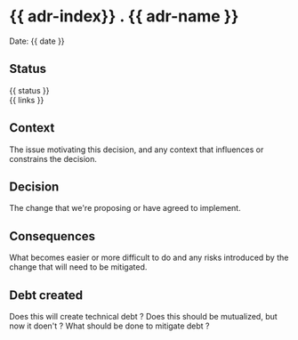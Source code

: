 # {{ adr-index}} . {{ adr-name }}

Date: {{ date }}

## Status

{{ status }}  
{{ links }}

## Context

The issue motivating this decision, and any context that influences or constrains the decision.

## Decision

The change that we're proposing or have agreed to implement.

## Consequences

What becomes easier or more difficult to do and any risks introduced by the change that will need to be mitigated.

## Debt created

Does this will create technical debt ? Does this should be mutualized, but now it doen't ?
What should be done to mitigate debt ?
